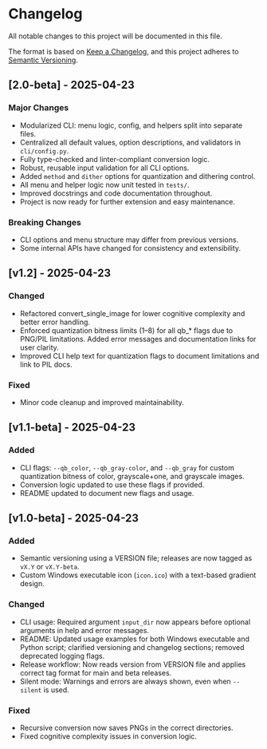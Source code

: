# Changelog

All notable changes to this project will be documented in this file.

The format is based on [Keep a Changelog](https://keepachangelog.com/en/1.0.0/), and this project adheres to [Semantic Versioning](https://semver.org/spec/v2.0.0.html).

## [2.0-beta] - 2025-04-23
### Major Changes
- Modularized CLI: menu logic, config, and helpers split into separate files.
- Centralized all default values, option descriptions, and validators in `cli/config.py`.
- Fully type-checked and linter-compliant conversion logic.
- Robust, reusable input validation for all CLI options.
- Added `method` and `dither` options for quantization and dithering control.
- All menu and helper logic now unit tested in `tests/`.
- Improved docstrings and code documentation throughout.
- Project is now ready for further extension and easy maintenance.

### Breaking Changes
- CLI options and menu structure may differ from previous versions.
- Some internal APIs have changed for consistency and extensibility.

## [v1.2] - 2025-04-23

### Changed
- Refactored convert_single_image for lower cognitive complexity and better error handling.
- Enforced quantization bitness limits (1–8) for all qb_* flags due to PNG/PIL limitations. Added error messages and documentation links for user clarity.
- Improved CLI help text for quantization flags to document limitations and link to PIL docs.

### Fixed
- Minor code cleanup and improved maintainability.

## [v1.1-beta] - 2025-04-23

### Added
- CLI flags: `--qb_color`, `--qb_gray-color`, and `--qb_gray` for custom quantization bitness of color, grayscale+one, and grayscale images.
- Conversion logic updated to use these flags if provided.
- README updated to document new flags and usage.

## [v1.0-beta] - 2025-04-23

### Added
- Semantic versioning using a VERSION file; releases are now tagged as `vX.Y` or `vX.Y-beta`.
- Custom Windows executable icon (`icon.ico`) with a text-based gradient design.

### Changed
- CLI usage: Required argument `input_dir` now appears before optional arguments in help and error messages.
- README: Updated usage examples for both Windows executable and Python script; clarified versioning and changelog sections; removed deprecated logging flags.
- Release workflow: Now reads version from VERSION file and applies correct tag format for main and beta releases.
- Silent mode: Warnings and errors are always shown, even when `--silent` is used.

### Fixed
- Recursive conversion now saves PNGs in the correct directories.
- Fixed cognitive complexity issues in conversion logic.
